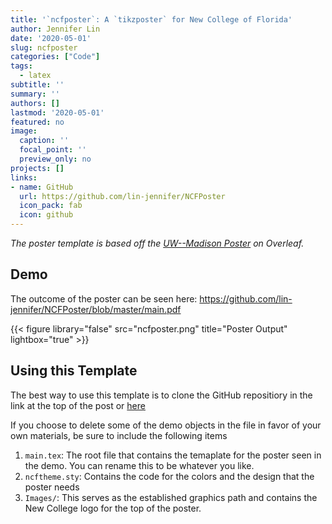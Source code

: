 ```yaml
---
title: '`ncfposter`: A `tikzposter` for New College of Florida'
author: Jennifer Lin
date: '2020-05-01'
slug: ncfposter
categories: ["Code"]
tags:
  - latex
subtitle: ''
summary: ''
authors: []
lastmod: '2020-05-01'
featured: no
image:
  caption: ''
  focal_point: ''
  preview_only: no
projects: []
links:
- name: GitHub
  url: https://github.com/lin-jennifer/NCFPoster
  icon_pack: fab
  icon: github
---
```


*The poster template is based off the [UW--Madison Poster](https://www.overleaf.com/latex/templates/uw-madison-poster-template/tfbyxyhbymsq) on Overleaf.*

## Demo

The outcome of the poster can be seen here: https://github.com/lin-jennifer/NCFPoster/blob/master/main.pdf

{{< figure library="false" src="ncfposter.png" title="Poster Output" lightbox="true" >}}

## Using this Template

The best way to use this template is to clone the GitHub repositiory in the link at the top of the post or [here](https://github.com/lin-jennifer/NCFPoster)

If you choose to delete some of the demo objects in the file in favor of your own materials, be sure to include the following items

1. `main.tex`: The root file that contains the temaplate for the poster seen in the demo. You can rename this to be whatever you like.
2. `ncftheme.sty`: Contains the code for the colors and the design that the poster needs
3. `Images/`: This serves as the established graphics path and contains the New College logo for the top of the poster.

